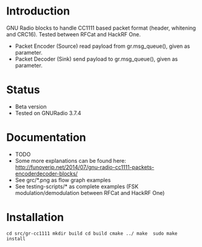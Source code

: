 
Introduction
============

GNU Radio blocks to handle CC1111 based packet format (header, whitening and CRC16). 
Tested between RFCat and HackRF One.

- Packet Encoder (Source) read payload from gr.msg_queue(), given as parameter.
- Packet Decoder (Sink) send payload to gr.msg_queue(), given as parameter.

Status
======
- Beta version
- Tested on GNURadio 3.7.4

Documentation
=============
- TODO
- Some more explanations can be found here: http://funoverip.net/2014/07/gnu-radio-cc1111-packets-encoderdecoder-blocks/
- See grc/*.png as flow graph examples
- See testing-scripts/* as complete examples (FSK modulation/demodulation between RFCat and HackRF One)

Installation
============

`cd src/gr-cc1111
mkdir build
cd build
cmake ../
make 
sudo make install`

